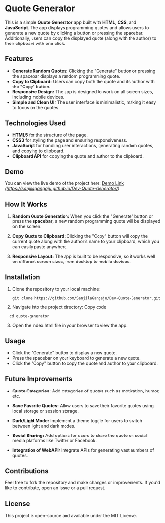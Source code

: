 # Quote Generator

This is a simple **Quote Generator** app built with **HTML**, **CSS**, and **JavaScript**. The app displays programming quotes and allows users to generate a new quote by clicking a button or pressing the spacebar. Additionally, users can copy the displayed quote (along with the author) to their clipboard with one click.

## Features

- **Generate Random Quotes:** Clicking the "Generate" button or pressing the spacebar displays a random programming quote.
- **Copy to Clipboard:** Users can copy both the quote and its author with the "Copy" button.
- **Responsive Design:** The app is designed to work on all screen sizes, including mobile devices.
- **Simple and Clean UI:** The user interface is minimalistic, making it easy to focus on the quotes.

## Technologies Used

- **HTML5** for the structure of the page.
- **CSS3** for styling the page and ensuring responsiveness.
- **JavaScript** for handling user interactions, generating random quotes, and copying to clipboard.
- **Clipboard API** for copying the quote and author to the clipboard.

## Demo

You can view the live demo of the project here: [Demo Link](#)  
*(https://sanjilagangaju.github.io/Dev-Quote-Generator/)*

## How It Works

1. **Random Quote Generation:**
   When you click the "Generate" button or press the **spacebar**, a new random programming quote will be displayed on the screen.
   
2. **Copy Quote to Clipboard:**
   Clicking the "Copy" button will copy the current quote along with the author’s name to your clipboard, which you can easily paste anywhere.

3. **Responsive Layout:**
   The app is built to be responsive, so it works well on different screen sizes, from desktop to mobile devices.

## Installation

1. Clone the repository to your local machine:
   ```
   git clone https://github.com/SanjilaGangaju/Dev-Quote-Generator.git
   ```
2. Navigate into the project directory:
Copy code
```
  cd quote-generator
```
3. Open the index.html file in your browser to view the app.

## Usage
- Click the "Generate" button to display a new quote.
- Press the spacebar on your keyboard to generate a new quote.
- Click the "Copy" button to copy the quote and author to your clipboard.

## Future Improvements
- **Quote Categories:** Add categories of quotes such as motivation, humor, etc.

- **Save Favorite Quotes:** Allow users to save their favorite quotes using local storage or session storage.

- **Dark/Light Mode:** Implement a theme toggle for users to switch between light and dark modes.

- **Social Sharing:** Add options for users to share the quote on social media platforms like Twitter or Facebook.

- **Integration of WebAPI:** Integrate APIs for generating vast numbers of quotes.

## Contributions
Feel free to fork the repository and make changes or improvements. If you'd like to contribute, open an issue or a pull request.

## License
This project is open-source and available under the MIT License.

